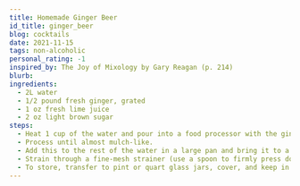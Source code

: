 ```yaml
---
title: Homemade Ginger Beer
id_title: ginger_beer
blog: cocktails
date: 2021-11-15
tags: non-alcoholic
personal_rating: -1
inspired_by: The Joy of Mixology by Gary Reagan (p. 214)
blurb:
ingredients:
  - 2L water
  - 1/2 pound fresh ginger, grated
  - 1 oz fresh lime juice
  - 2 oz light brown sugar
steps:
  - Heat 1 cup of the water and pour into a food processor with the ginger.
  - Process until almost mulch-like.
  - Add this to the rest of the water in a large pan and bring it to a boil. Cover, remove from the heat, and allow it to stand for 1 hour.
  - Strain through a fine-mesh strainer (use a spoon to firmly press down on the ginger to extract all the flavor) and discard the pulp, add the lime juice and light brown sugar to the flavored water, stir well to dissolve, and allow the ginger mixture to come to room temperature before serving.
  - To store, transfer to pint or quart glass jars, cover, and keep in the refrigerator for up to a week.
---
```


